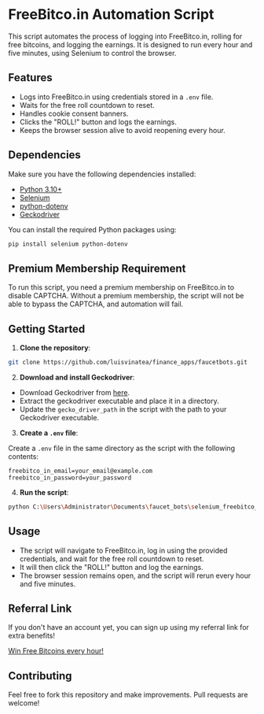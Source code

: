 # FreeBitco.in Automation Script

This script automates the process of logging into FreeBitco.in, rolling for free bitcoins, and logging the earnings. It is designed to run every hour and five minutes, using Selenium to control the browser.

## Features

- Logs into FreeBitco.in using credentials stored in a `.env` file.
- Waits for the free roll countdown to reset.
- Handles cookie consent banners.
- Clicks the "ROLL!" button and logs the earnings.
- Keeps the browser session alive to avoid reopening every hour.

## Dependencies

Make sure you have the following dependencies installed:

- [Python 3.10+](https://www.python.org/downloads/)
- [Selenium](https://pypi.org/project/selenium/)
- [python-dotenv](https://pypi.org/project/python-dotenv/)
- [Geckodriver](https://github.com/mozilla/geckodriver/releases)

You can install the required Python packages using:

```bash
pip install selenium python-dotenv
```

## Premium Membership Requirement

To run this script, you need a premium membership on FreeBitco.in to disable CAPTCHA. Without a premium membership, the script will not be able to bypass the CAPTCHA, and automation will fail.

## Getting Started

1. **Clone the repository**:

```bash
git clone https://github.com/luisvinatea/finance_apps/faucetbots.git
```

2. **Download and install Geckodriver**:

- Download Geckodriver from [here](https://github.com/mozilla/geckodriver/releases).
- Extract the geckodriver executable and place it in a directory.
- Update the `gecko_driver_path` in the script with the path to your Geckodriver executable.

3. **Create a `.env` file**:

Create a `.env` file in the same directory as the script with the following contents:

```
freebitco_in_email=your_email@example.com
freebitco_in_password=your_password
```

4. **Run the script**:

```bash
python C:\Users\Administrator\Documents\faucet_bots\selenium_freebitco_in.py
```

## Usage

- The script will navigate to FreeBitco.in, log in using the provided credentials, and wait for the free roll countdown to reset.
- It will then click the "ROLL!" button and log the earnings.
- The browser session remains open, and the script will rerun every hour and five minutes.

## Referral Link

If you don't have an account yet, you can sign up using my referral link for extra benefits!

[Win Free Bitcoins every hour!](https://freebitco.in/?r=636783)

## Contributing

Feel free to fork this repository and make improvements. Pull requests are welcome!
